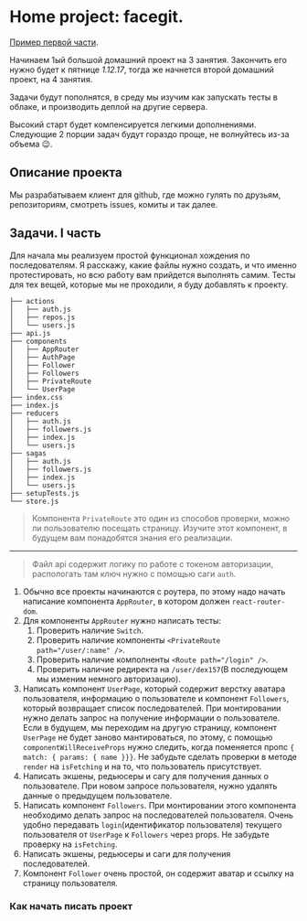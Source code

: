# Home project: facegit.

[Пример первой части](http://5a19a183a6188f20378c66f1.brave-golick-d6a52f.netlify.com).

Начинаем 1ый большой домашний проект на 3 занятия. Закончить его нужно будет к пятнице *1.12.17*, тогда же начнется второй домашний проект, на 4 занятия.

Задачи будут пополнятся, в среду мы изучим как запускать тесты в облаке, и производить деплой на другие сервера.

Высокий старт будет компенсируется легкими дополнениями. Следующие 2 порции задач будут гораздо проще, не волнуйтесь из-за объема 😉.

##  Описание проекта

Мы разрабатываем клиент для github, где можно гулять по друзьям, репозиториям, смотреть issues, комиты и так далее.

## Задачи. I часть

Для начала мы реализуем простой функционал хождения по последователям. Я расскажу, какие файлы нужно создать, и что именно протестировать, но всю работу вам прийдется выполнять самим. Тесты для тех вещей, которые мы не проходили, я буду добавлять к проекту.

```
├── actions
│   ├── auth.js
│   ├── repos.js
│   └── users.js
├── api.js
├── components
│   ├── AppRouter
│   ├── AuthPage
│   ├── Follower
│   ├── Followers
│   ├── PrivateRoute
│   └── UserPage
├── index.css
├── index.js
├── reducers
│   ├── auth.js
│   ├── followers.js
│   ├── index.js
│   └── users.js
├── sagas
│   ├── auth.js
│   ├── followers.js
│   ├── index.js
│   └── users.js
├── setupTests.js
└── store.js
```

> Компонента `PrivateRoute` это один из способов проверки, можно ли пользователю посещать страницу. Изучите этот компонент, в будущем вам понадобятся знания его реализации.

---

> Файл api содержит логику по работе с токеном авторизации, распологать там ключ нужно с помощью саги `auth`.



1. Обычно все проекты начинаются с роутера, по этому надо начать написание компонента `AppRouter`, в котором должен `react-router-dom`.
2. Для компоненты `AppRouter` нужно написать тесты:
    1. Проверить наличие `Switch`.
    2. Проверить наличие компоненты `<PrivateRoute path="/user/:name" />`.
    3. Проверить наличие комполненты `<Route path="/login" />`.
    4. Проверить наличие редиректа на `/user/dex157`(В последующем мы изменим немного авторизацию).
3. Написать компонент `UserPage`, который содержит верстку аватара пользователя, информацию о пользователе и компонент `Followers`, который возвращает список последователей. При монтировании нужно делать запрос на получение информации о пользователе. Если в будущем, мы переходим на другую страницу, компонент `UserPage` не будет заново мантироваться, по этому, с помощью `componentWillReceiveProps` нужно следить, когда поменяется пропс `{ match: { params: { name }}}`. Не забудьте сделать проверки в методе `render` на `isFetching` и на то, что пользователь присутствует.
4. Написать экшены, редьюсеры и сагу для получения данных о пользователе. При новом запросе пользователя, нужно удалять данные о предыдущем пользователе.
5. Написать компонент `Followers`. При монтировании этого компонента необходимо делать запрос на последователей пользователя. Очень удобно передавать `login`(идентификатор пользователя) текущего пользователя от `UserPage` к `Followers` через props. Не забудьте проверку на `isFetching`.
6. Написать экшены, редьюсеры и саги для получения последователей.
7. Компонент `Follower` очень простой, он содержит аватар и ссылку на страницу пользователя.

### Как начать писать проект
